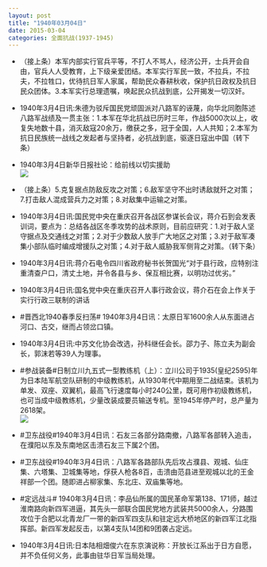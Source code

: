 ```yaml
---
layout: post
title: "1940年03月04日"
date: 2015-03-04
categories: 全面抗战(1937-1945)
---
```


<meta name="referrer" content="no-referrer" />

- （接上条）本军内部实行官兵平等，不打人不骂人，经济公开，士兵开会自由，官兵人人受教育，上下级亲爱团结。本军实行军民一致，不拉兵，不拉夫，不拉牲口，优待抗日军人家属，帮助民众春耕秋收，保护抗日政权及抗日民众团体。3.本军实行总理遗嘱，唤起民众抗战到底，公开揭发一切汉奸。 

- 1940年3月4日讯:朱德为驳斥国民党顽固派对八路军的诬蔑，向华北同胞陈述八路军战绩及一贯主张：1.本军在华北抗战已历时三年，作战5000次以上，收复失地数十县，消灭敌寇20余万，缴获之多，冠于全国，人人共知；2.本军为抗日民族统一战线之发起者与坚持者，必抗战到底，驱逐日寇出中国（转下条） 

- 1940年3月4日新华日报社论：给前线以切实援助 <br/><img src="https://ww1.sinaimg.cn/large/aca367d8jw1epu1xgpgv4j21000hbdmw.jpg" />

- （接上条）5.克复据点防敌反攻之对策；6.敌军坚守不出时诱敌就歼之对策；7.打击敌人混成营兵力之对策；8.对敌集中运输之对策。 

- 1940年3月4日讯:国民党中央在重庆召开各战区参谋长会议，蒋介石到会发表训词，要点为：总结各战区冬季攻势的战术原则，目前应研究：1.对于敌人坚守据点及交通线之对策；2.对于少数敌人放手广大地区之对策；3.对于敌军凑集小部队临时编成增援队之对策；4.对于敌人威胁我军侧背之对策。（转下条） 

- 1940年3月4日讯:蒋介石电令四川省政府秘书长贺国光“对于县行政，应特别注重清查户口，清丈土地，并令各县与乡、保互相比赛，以明功过优劣。” 

- 1940年3月4日讯:国名党中央在重庆召开人事行政会议，蒋介石在会上作关于实行行政三联制的讲话 

- #晋西北1940春季反扫荡# 1940年3月4日讯：太原日军1600余人从东面进占河口、古交，继而占领岔口镇。 

- 1940年3月4日讯:中苏文化协会改选，孙科继任会长。邵力子、陈立夫为副会长，郭沫若等39人为理事。 

- #参战装备#日制立川九五式一型教练机（上）：立川公司于1935(皇纪2595)年为日本陆军航空队研制的中级教练机，从1930年代中期用至二战结束。该机为单发、双座、双翼机，最高飞行速度每小时240公里，既可用作初级教练机，也可当成中级教练机，少量改装成要员输送专机。至1945年停产时，总产量为2618架。 <br/><img src="https://ww1.sinaimg.cn/large/aca367d8jw1eptgui4k86j20dc0zaq93.jpg" />

- #卫东战役#1940年3月4日讯：石友三各部分路南撤，八路军各部转入追击，在濮阳以东及东南地区击溃石友三下属2个团。 

- #卫东战役#1940年3月4日讯：八路军各路部队先后攻占濮县、观城、仙庄集、六塔集、卫城集等地，俘获人枪各8百，击溃由范县进至观城以北的王金祥部一个团。随即进占柳家集、东北庄、双庙集等地。 

- #定远战斗# 1940年3月4日讯：李品仙所属的国民革命军第138、171师，越过淮南路向新四军进逼，其先头一部联合国民党地方武装共5000余人，分路围攻位于合肥以北青龙厂一带的新四军四支队和驻定远大桥地区的新四军江北指挥部。新四军发起反击，以第4支队14团和9团袭占定远。 

- 1940年3月4日讯:日本陆相畑俊六在东京演说称：开放长江系出于日方自愿，并不负任何义务，此事由驻华日军当局处理。 

